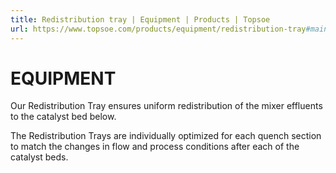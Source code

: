 ```yaml
---
title: Redistribution tray | Equipment | Products | Topsoe
url: https://www.topsoe.com/products/equipment/redistribution-tray#main-content
---
```


# EQUIPMENT

Our Redistribution Tray ensures uniform redistribution of the mixer effluents to the catalyst bed below.

The Redistribution Trays are individually optimized for each quench section to match the changes in flow and process conditions after each of the catalyst beds.